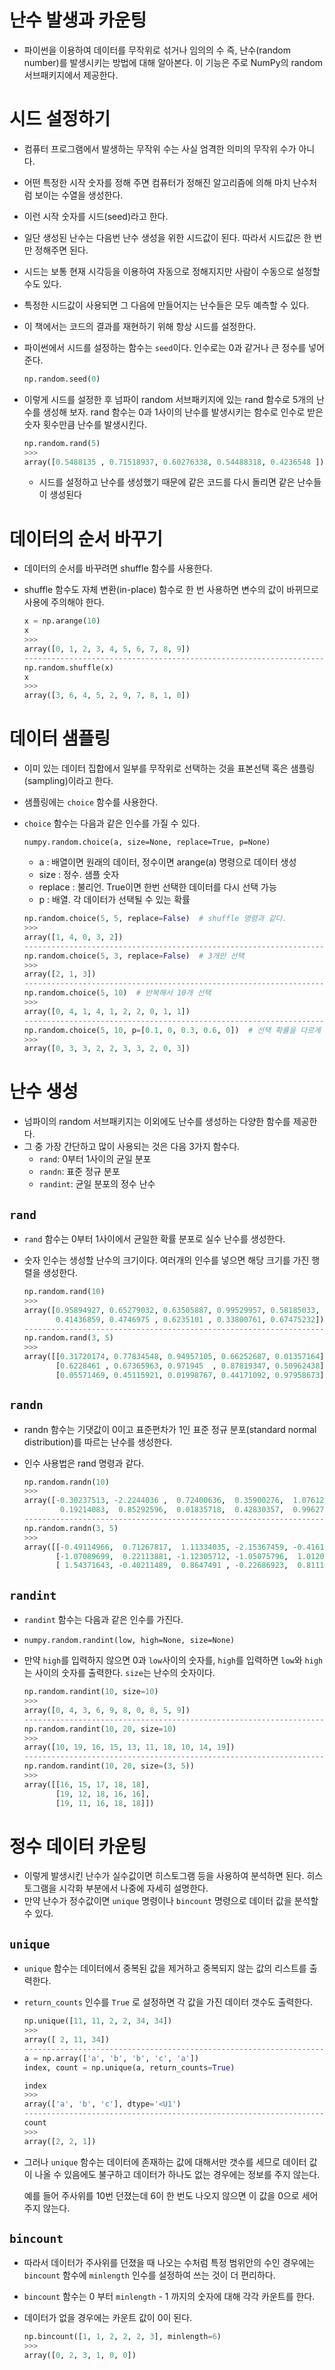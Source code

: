 # 난수 발생과 카운팅





- 파이썬을 이용하여 데이터를 무작위로 섞거나 임의의 수 즉, 난수(random number)를 발생시키는 방법에 대해 알아본다. 이 기능은 주로 NumPy의 random 서브패키지에서 제공한다.

# 시드 설정하기

- 컴퓨터 프로그램에서 발생하는 무작위 수는 사실 엄격한 의미의 무작위 수가 아니다.

- 어떤 특정한 시작 숫자를 정해 주면 컴퓨터가 정해진 알고리즘에 의해 마치 난수처럼 보이는 수열을 생성한다.

- 이런 시작 숫자를 시드(seed)라고 한다.

- 일단 생성된 난수는 다음번 난수 생성을 위한 시드값이 된다. 따라서 시드값은 한 번만 정해주면 된다.

- 시드는 보통 현재 시각등을 이용하여 자동으로 정해지지만 사람이 수동으로 설정할 수도 있다.

- 특정한 시드값이 사용되면 그 다음에 만들어지는 난수들은 모두 예측할 수 있다.

- 이 책에서는 코드의 결과를 재현하기 위해 항상 시드를 설정한다.

- 파이썬에서 시드를 설정하는 함수는 `seed`이다. 인수로는 0과 같거나 큰 정수를 넣어준다.

  ```python
  np.random.seed(0)
  ```

- 이렇게 시드를 설정한 후 넘파이 random 서브패키지에 있는 rand 함수로 5개의 난수를 생성해 보자. rand 함수는 0과 1사이의 난수를 발생시키는 함수로 인수로 받은 숫자 횟수만큼 난수를 발생시킨다.

  ```python
  np.random.rand(5)
  >>>
  array([0.5488135 , 0.71518937, 0.60276338, 0.54488318, 0.4236548 ])
  ```

  - 시드를 설정하고 난수를 생성했기 때문에 같은 코드를 다시 돌리면 같은 난수들이 생성된다

# 데이터의 순서 바꾸기

- 데이터의 순서를 바꾸려면 shuffle 함수를 사용한다.

- shuffle 함수도 자체 변환(in-place) 함수로 한 번 사용하면 변수의 값이 바뀌므로 사용에 주의해야 한다.

  ```python
  x = np.arange(10)
  x
  >>>
  array([0, 1, 2, 3, 4, 5, 6, 7, 8, 9])
  -----------------------------------------------------------------------------
  np.random.shuffle(x)
  x
  >>>
  array([3, 6, 4, 5, 2, 9, 7, 8, 1, 0])
  ```

# 데이터 샘플링

- 이미 있는 데이터 집합에서 일부를 무작위로 선택하는 것을 표본선택 혹은 샘플링(sampling)이라고 한다.

- 샘플링에는 `choice` 함수를 사용한다.

- `choice` 함수는 다음과 같은 인수를 가질 수 있다.

  `numpy.random.choice(a, size=None, replace=True, p=None)`

  - a : 배열이면 원래의 데이터, 정수이면 arange(a) 명령으로 데이터 생성
  - size : 정수. 샘플 숫자
  - replace : 불리언. True이면 한번 선택한 데이터를 다시 선택 가능
  - p : 배열. 각 데이터가 선택될 수 있는 확률

  ```python
  np.random.choice(5, 5, replace=False)  # shuffle 명령과 같다.
  >>>
  array([1, 4, 0, 3, 2])
  -----------------------------------------------------------------------------
  np.random.choice(5, 3, replace=False)  # 3개만 선택
  >>>
  array([2, 1, 3])
  -----------------------------------------------------------------------------
  np.random.choice(5, 10)  # 반복해서 10개 선택
  >>>
  array([0, 4, 1, 4, 1, 2, 2, 0, 1, 1])
  -----------------------------------------------------------------------------
  np.random.choice(5, 10, p=[0.1, 0, 0.3, 0.6, 0])  # 선택 확률을 다르게 해서 10개 선택
  >>>
  array([0, 3, 3, 2, 2, 3, 3, 2, 0, 3])
  ```

# 난수 생성

- 넘파이의 random 서브패키지는 이외에도 난수를 생성하는 다양한 함수를 제공한다.
- 그 중 가장 간단하고 많이 사용되는 것은 다음 3가지 함수다.
  - `rand`: 0부터 1사이의 균일 분포
  - `randn`: 표준 정규 분포
  - `randint`: 균일 분포의 정수 난수

## `rand`

- `rand` 함수는 0부터 1사이에서 균일한 확률 분포로 실수 난수를 생성한다.

- 숫자 인수는 생성할 난수의 크기이다. 여러개의 인수를 넣으면 해당 크기를 가진 행렬을 생성한다.

  ```python
  np.random.rand(10)
  >>>
  array([0.95894927, 0.65279032, 0.63505887, 0.99529957, 0.58185033,
         0.41436859, 0.4746975 , 0.6235101 , 0.33800761, 0.67475232])
  -----------------------------------------------------------------------------
  np.random.rand(3, 5)
  >>>
  array([[0.31720174, 0.77834548, 0.94957105, 0.66252687, 0.01357164],
         [0.6228461 , 0.67365963, 0.971945  , 0.87819347, 0.50962438],
         [0.05571469, 0.45115921, 0.01998767, 0.44171092, 0.97958673]])
  ```

## `randn`

- randn 함수는 기댓값이 0이고 표준편차가 1인 표준 정규 분포(standard normal distribution)를 따르는 난수를 생성한다.

- 인수 사용법은 rand 명령과 같다.

  ```python
  np.random.randn(10)
  >>>
  array([-0.30237513, -2.2244036 ,  0.72400636,  0.35900276,  1.07612104,
          0.19214083,  0.85292596,  0.01835718,  0.42830357,  0.99627783])
  -----------------------------------------------------------------------------
  np.random.randn(3, 5)
  >>>
  array([[-0.49114966,  0.71267817,  1.11334035, -2.15367459, -0.41611148],
         [-1.07089699,  0.22113881, -1.12305712, -1.05075796,  1.01207905],
         [ 1.54371643, -0.40211489,  0.8647491 , -0.22686923,  0.81116027]])
  ```

## `randint`

- `randint` 함수는 다음과 같은 인수를 가진다.

- `numpy.random.randint(low, high=None, size=None)`

- 만약 `high`를 입력하지 않으면 0과 `low`사이의 숫자를, `high`를 입력하면 `low`와 `high`는 사이의 숫자를 출력한다. `size`는 난수의 숫자이다.

  ```python
  np.random.randint(10, size=10)
  >>>
  array([0, 4, 3, 6, 9, 8, 0, 8, 5, 9])
  -----------------------------------------------------------------------------
  np.random.randint(10, 20, size=10)
  >>>
  array([10, 19, 16, 15, 13, 11, 18, 10, 14, 19])
  -----------------------------------------------------------------------------
  np.random.randint(10, 20, size=(3, 5))
  >>>
  array([[16, 15, 17, 18, 18],
         [19, 12, 18, 16, 16],
         [19, 11, 16, 18, 18]])
  ```

# 정수 데이터 카운팅

- 이렇게 발생시킨 난수가 실수값이면 히스토그램 등을 사용하여 분석하면 된다. 히스토그램을 시각화 부분에서 나중에 자세히 설명한다.
- 만약 난수가 정수값이면 `unique` 명령이나 `bincount` 명령으로 데이터 값을 분석할 수 있다.

## `unique`

- `unique` 함수는 데이터에서 중복된 값을 제거하고 중복되지 않는 값의 리스트를 출력한다.

- `return_counts` 인수를 `True` 로 설정하면 각 값을 가진 데이터 갯수도 출력한다.

  ```python
  np.unique([11, 11, 2, 2, 34, 34])
  >>>
  array([ 2, 11, 34])
  -----------------------------------------------------------------------------
  a = np.array(['a', 'b', 'b', 'c', 'a'])
  index, count = np.unique(a, return_counts=True)
  
  index
  >>>
  array(['a', 'b', 'c'], dtype='<U1')
  -----------------------------------------------------------------------------
  count
  >>>
  array([2, 2, 1])
  ```

- 그러나 `unique` 함수는 데이터에 존재하는 값에 대해서만 갯수를 세므로 데이터 값이 나올 수 있음에도 불구하고 데이터가 하나도 없는 경우에는 정보를 주지 않는다.

  예를 들어 주사위를 10번 던졌는데 6이 한 번도 나오지 않으면 이 값을 0으로 세어주지 않는다.

## `bincount`

- 따라서 데이터가 주사위를 던졌을 때 나오는 수처럼 특정 범위안의 수인 경우에는 `bincount` 함수에 `minlength` 인수를 설정하여 쓰는 것이 더 편리하다.

- `bincount` 함수는 0 부터 `minlength` - 1 까지의 숫자에 대해 각각 카운트를 한다.

- 데이터가 없을 경우에는 카운트 값이 0이 된다.

  ```python
  np.bincount([1, 1, 2, 2, 2, 3], minlength=6)
  >>>
  array([0, 2, 3, 1, 0, 0])
  ```